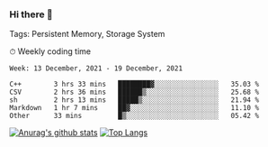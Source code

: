 ### Hi there 👋

Tags: Persistent Memory, Storage System

<!--

[![Anurag's github stats](https://github-readme-stats.vercel.app/api?username=wwyf)](https://github.com/anuraghazra/github-readme-stats)

[![Anurag's github stats](https://github-readme-stats.vercel.app/api?username=wwyf&count_private=true)](https://github.com/anuraghazra/github-readme-stats)


[![Top Langs](https://github-readme-stats.vercel.app/api/top-langs/?username=wwyf&count_private=true&&hide=jupyter%20notebook,html)](https://github.com/anuraghazra/github-readme-stats)



-->


⏱ Weekly coding time

<!--START_SECTION:waka-->
```text
Week: 13 December, 2021 - 19 December, 2021

C++        3 hrs 33 mins   ████████▓░░░░░░░░░░░░░░░░   35.03 % 
CSV        2 hrs 36 mins   ██████▒░░░░░░░░░░░░░░░░░░   25.68 % 
sh         2 hrs 13 mins   █████▒░░░░░░░░░░░░░░░░░░░   21.94 % 
Markdown   1 hr 7 mins     ██▓░░░░░░░░░░░░░░░░░░░░░░   11.10 % 
Other      33 mins         █▒░░░░░░░░░░░░░░░░░░░░░░░   05.42 % 
```
<!--END_SECTION:waka-->



[![Anurag's github stats](https://github-readme-stats.vercel.app/api?username=wwyf&count_private=true&show_icons=true&hide_border=true)](https://github.com/anuraghazra/github-readme-stats) [![Top Langs](https://github-readme-stats.vercel.app/api/top-langs/?username=wwyf&count_private=true&hide=jupyter%20notebook,html,OpenEdge%20ABL&langs_count=10&layout=compact&hide_border=true)](https://github.com/anuraghazra/github-readme-stats)

<!--

[![willianrod's wakatime stats](https://github-readme-stats.vercel.app/api/wakatime?username=wwyf)](https://github.com/anuraghazra/github-readme-stats)


-->
